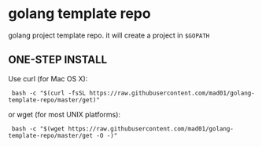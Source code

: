 # golang template repo

golang project template repo. it will create a project in `$GOPATH`

ONE-STEP INSTALL
----------------

Use curl (for Mac OS X):

     bash -c "$(curl -fsSL https://raw.githubusercontent.com/mad01/golang-template-repo/master/get)"

or wget (for most UNIX platforms):

     bash -c "$(wget https://raw.githubusercontent.com/mad01/golang-template-repo/master/get -O -)"
